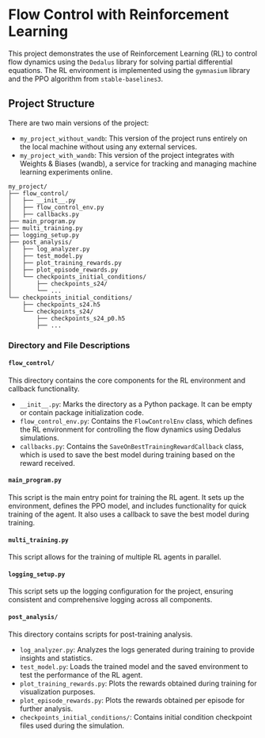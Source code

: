 # Flow Control with Reinforcement Learning

This project demonstrates the use of Reinforcement Learning (RL) to control flow dynamics using the `Dedalus` library for solving partial differential equations. The RL environment is implemented using the `gymnasium` library and the PPO algorithm from `stable-baselines3`.

## Project Structure


There are two main versions of the project:
- `my_project_without_wandb`: This version of the project runs entirely on the local machine without using any external services.
- `my_project_with_wandb`: This version of the project integrates with Weights & Biases (wandb), a service for tracking and managing machine learning experiments online.


```
my_project/
├── flow_control/
│   ├── __init__.py
│   ├── flow_control_env.py
│   ├── callbacks.py
├── main_program.py
├── multi_training.py
├── logging_setup.py
├── post_analysis/
│   ├── log_analyzer.py
│   ├── test_model.py
│   ├── plot_training_rewards.py
│   ├── plot_episode_rewards.py
│   └── checkpoints_initial_conditions/
│       ├── checkpoints_s24/
│       └── ...
└── checkpoints_initial_conditions/
    ├── checkpoints_s24.h5
    └── checkpoints_s24/
        ├── checkpoints_s24_p0.h5
        ├── ...
```

### Directory and File Descriptions

#### `flow_control/`

This directory contains the core components for the RL environment and callback functionality.

- `__init__.py`: Marks the directory as a Python package. It can be empty or contain package initialization code.
- `flow_control_env.py`: Contains the `FlowControlEnv` class, which defines the RL environment for controlling the flow dynamics using Dedalus simulations.
- `callbacks.py`: Contains the `SaveOnBestTrainingRewardCallback` class, which is used to save the best model during training based on the reward received.

#### `main_program.py`

This script is the main entry point for training the RL agent. It sets up the environment, defines the PPO model, and includes functionality for quick training of the agent. It also uses a callback to save the best model during training.

#### `multi_training.py`

This script allows for the training of multiple RL agents in parallel.

#### `logging_setup.py`

This script sets up the logging configuration for the project, ensuring consistent and comprehensive logging across all components.

#### `post_analysis/`

This directory contains scripts for post-training analysis.

- `log_analyzer.py`: Analyzes the logs generated during training to provide insights and statistics.
- `test_model.py`: Loads the trained model and the saved environment to test the performance of the RL agent.
- `plot_training_rewards.py`: Plots the rewards obtained during training for visualization purposes.
- `plot_episode_rewards.py`: Plots the rewards obtained per episode for further analysis.
- `checkpoints_initial_conditions/`: Contains initial condition checkpoint files used during the simulation.
